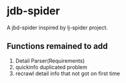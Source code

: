 # jdb-spider
A jbd-spider inspired by lj-spider project.
## Functions remained to add
1. Detail Parser(Requirements)
2. quickinfo duplicated problem
3. recrawl detail info that not got on first time 